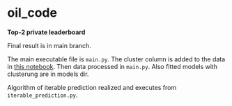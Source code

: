 # oil_code
**Top-2 private leaderboard**

Final result is in main branch.

The main executable file is `main.py`. 
The cluster column is added to the data in [this notebook](https://colab.research.google.com/drive/1e59YI8xu3VPu_b7Si9Q155W5JpBUiOK7?usp=sharing).
Then data processed in `main.py`.
Also fitted models with clusterung are in models dir.

Algorithm of iterable prediction realized and executes from `iterable_prediction.py`.
